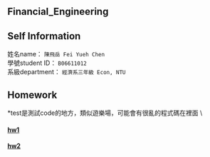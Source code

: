 Financial_Engineering
----

Self Information
---
姓名name： `陳飛岳 Fei Yueh Chen`\
學號student ID： `B06611012`\
系級department： `經濟系三年級 Econ, NTU`


Homework
---
*test是測試code的地方，類似遊樂場，可能會有很亂的程式碼在裡面 \

#### [hw1](https://github.com/feiyuehchen/Financial_Engineering/blob/master/homework1.ipynb)
#### [hw2](https://github.com/feiyuehchen/Financial_Engineering/tree/master/HW2)